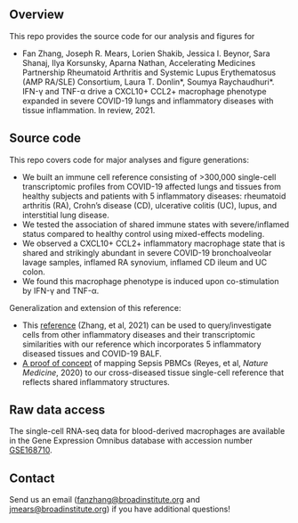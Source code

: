 ## Overview
This repo provides the source code for our analysis and figures for 

- Fan Zhang, Joseph R. Mears, Lorien Shakib, Jessica I. Beynor, Sara Shanaj, Ilya Korsunsky, Aparna Nathan, Accelerating Medicines Partnership Rheumatoid Arthritis and Systemic Lupus Erythematosus (AMP RA/SLE) Consortium, Laura T. Donlin*, Soumya Raychaudhuri*. IFN-γ and TNF-α drive a CXCL10+ CCL2+ macrophage phenotype expanded in severe COVID-19 lungs and inflammatory diseases with tissue inflammation. In review, 2021.

## Source code 

This repo covers code for major analyses and figure generations:
 - We built an immune cell reference consisting of >300,000 single-cell transcriptomic profiles from COVID-19 affected lungs and tissues from healthy subjects and patients with 5 inflammatory diseases: rheumatoid arthritis (RA), Crohn’s disease (CD), ulcerative colitis (UC), lupus, and interstitial lung disease. 
 - We tested the association of shared immune states with severe/inflamed status compared to healthy control using mixed-effects modeling. 
 - We observed a CXCL10+ CCL2+ inflammatory macrophage state that is shared and strikingly abundant in severe COVID-19 bronchoalveolar lavage samples, inflamed RA synovium, inflamed CD ileum and UC colon. 
 - We found this macrophage phenotype is induced upon co-stimulation by IFN-γ and TNF-α.
 
Generalization and extension of this reference:
 - This [reference](https://www.biorxiv.org/content/10.1101/2020.08.05.238360v1) (Zhang, et al, 2021) can be used to query/investigate cells from other inflammatory diseases and their transcriptomic similarities with our reference which incorporates 5 inflammatory diseased tissues and COVID-19 BALF. 
 - [A proof of concept](https://github.com/immunogenomics/inflamedtissue_covid19_reference/blob/master/code/Map_Sepsis_to_FanImmuneReference_using_Symphony_Notebook.ipynb) of mapping Sepsis PBMCs (Reyes, et al, *Nature Medicine*, 2020) to our cross-diseased tissue single-cell reference that reflects shared inflammatory structures.


## Raw data access
The single-cell RNA-seq data for blood-derived macrophages are available in the Gene Expression Omnibus database with accession number [GSE168710](https://www.ncbi.nlm.nih.gov/geo/query/acc.cgi?acc=GSE168710).

## Contact
Send us an email (fanzhang@broadinstitute.org and jmears@broadinstitute.org) if you have additional questions!
